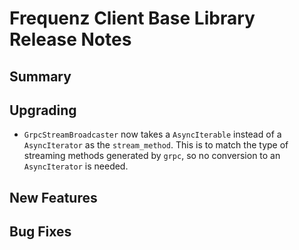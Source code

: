 # Frequenz Client Base Library Release Notes

## Summary

<!-- Here goes a general summary of what this release is about -->

## Upgrading

- `GrpcStreamBroadcaster` now takes a `AsyncIterable` instead of a `AsyncIterator` as the `stream_method`. This is to match the type of streaming methods generated by `grpc`, so no conversion to an `AsyncIterator` is needed.

## New Features

<!-- Here goes the main new features and examples or instructions on how to use them -->

## Bug Fixes

<!-- Here goes notable bug fixes that are worth a special mention or explanation -->
